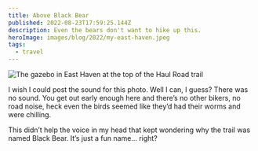 ```yaml
---
title: Above Black Bear
published: 2022-08-23T17:59:25.144Z
description: Even the bears don't want to hike up this.
heroImage: images/blog/2022/my-east-haven.jpeg
tags:
  - travel
---
```


![The gazebo in East Haven at the top of the Haul Road trail](/assets/images/2022/my-east-haven.jpeg)

I wish I could post the sound for this photo. Well I can, I guess? There was no sound. You get out early enough here and there’s no other bikers, no road noise, heck even the birds seemed like they’d had their worms and were chilling. 

This didn’t help the voice in my head that kept wondering why the trail was named Black Bear. It’s just a fun name… right?
